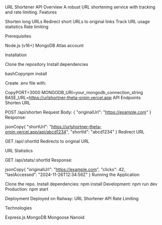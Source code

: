 URL Shortener API
Overview
A robust URL shortening service with tracking and rate limiting.
Features

Shorten long URLs
Redirect short URLs to original links
Track URL usage statistics
Rate limiting

Prerequisites

Node.js (v16+)
MongoDB Atlas account

Installation

Clone the repository
Install dependencies

bashCopynpm install

Create .env file with:

CopyPORT=3000
MONGODB_URI=your_mongodb_connection_string
BASE_URL=https://urlshortner-theta-orpin.vercel.app
API Endpoints
Shorten URL

POST /api/shorten
Request Body: { "originalUrl": "https://example.com" }
Response:

jsonCopy{
  "shortUrl": "https://urlshortner-theta-orpin.vercel.app/api/abcd1234",
  "shortId": "abcd1234"
}
Redirect URL

GET /api/:shortId
Redirects to original URL

URL Statistics

GET /api/stats/:shortId
Response:

jsonCopy{
  "originalUrl": "https://example.com",
  "clicks": 42,
  "lastAccessed": "2024-11-26T12:34:56Z"
}
Running the Application

Clone the repo.
Install dependencies: npm install
Development: npm run dev
Production: npm start

Deployment
Deployed on Railway: URL Shortener API
Rate Limiting


Technologies

Express.js
MongoDB
Mongoose
Nanoid